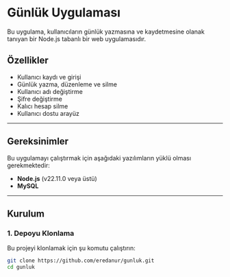 # Günlük Uygulaması

Bu uygulama, kullanıcıların günlük yazmasına ve kaydetmesine olanak tanıyan bir Node.js tabanlı bir web uygulamasıdır.

## Özellikler
- Kullanıcı kaydı ve girişi
- Günlük yazma, düzenleme ve silme
- Kullanıcı adı değiştirme
- Şifre değiştirme
- Kalıcı hesap silme
- Kullanıcı dostu arayüz

---

## Gereksinimler
Bu uygulamayı çalıştırmak için aşağıdaki yazılımların yüklü olması gerekmektedir:
- **Node.js** (v22.11.0 veya üstü)
- **MySQL**

---

## Kurulum

### 1. Depoyu Klonlama
Bu projeyi klonlamak için şu komutu çalıştırın:
```bash
git clone https://github.com/eredanur/gunluk.git
cd gunluk
